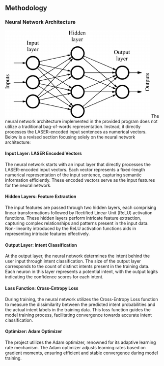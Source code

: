 ## Methodology

### Neural Network Architecture

![Alt text](image.png)
The neural network architecture implemented in the provided program does not utilize a traditional bag-of-words representation. Instead, it directly processes the LASER-encoded input sentences as numerical vectors. Below is a revised section focusing solely on the neural network architecture:

#### Input Layer: LASER Encoded Vectors
The neural network starts with an input layer that directly processes the LASER-encoded input vectors. Each vector represents a fixed-length numerical representation of the input sentence, capturing semantic information efficiently. These encoded vectors serve as the input features for the neural network.

#### Hidden Layers: Feature Extraction
The input features are passed through two hidden layers, each comprising linear transformations followed by Rectified Linear Unit (ReLU) activation functions. These hidden layers perform intricate feature extraction, capturing complex relationships and patterns present in the input data. Non-linearity introduced by the ReLU activation functions aids in representing intricate features effectively.

#### Output Layer: Intent Classification
At the output layer, the neural network determines the intent behind the user input through intent classification. The size of the output layer corresponds to the count of distinct intents present in the training data. Each neuron in this layer represents a potential intent, with the output logits indicating the confidence scores for each intent.

#### Loss Function: Cross-Entropy Loss
During training, the neural network utilizes the Cross-Entropy Loss function to measure the dissimilarity between the predicted intent probabilities and the actual intent labels in the training data. This loss function guides the model training process, facilitating convergence towards accurate intent classification.

#### Optimizer: Adam Optimizer
The project utilizes the Adam optimizer, renowned for its adaptive learning rate mechanism. The Adam optimizer adjusts learning rates based on gradient moments, ensuring efficient and stable convergence during model training.

